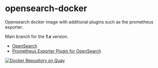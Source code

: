 # opensearch-docker
Opensearch docker image with additional plugins such as the prometheus exporter.

Main branch for the ***1.x*** version.

* [OpenSearch](https://github.com/opensearch-project/OpenSearch)
* [Prometheus Exporter Plugin for OpenSearch](https://github.com/aiven/prometheus-exporter-plugin-for-opensearch)

[![Docker Repository on Quay](https://quay.io/repository/evryfs/opensearch-docker/status "Docker Repository on Quay")](https://quay.io/repository/evryfs/opensearch-docker)
